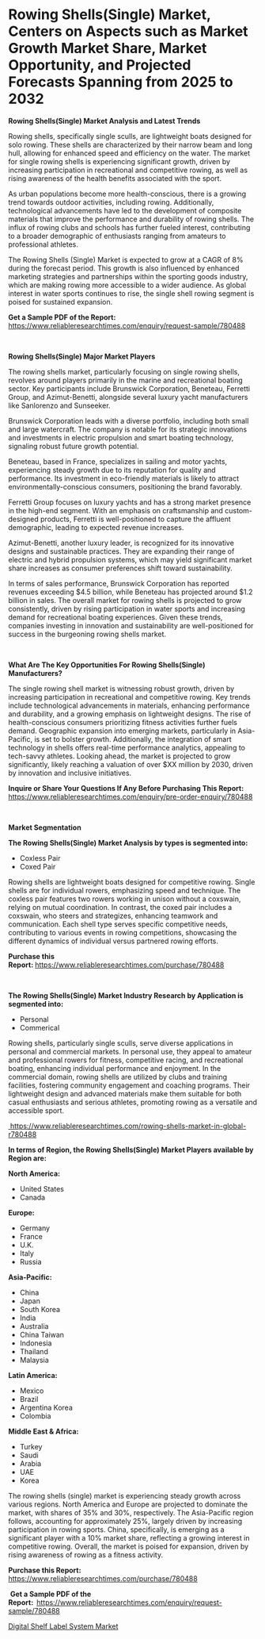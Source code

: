 <p><h1>Rowing Shells(Single) Market, Centers on Aspects such as Market Growth Market Share, Market Opportunity, and Projected Forecasts Spanning from 2025 to 2032</h1></p><p><strong>Rowing Shells(Single) Market Analysis and Latest Trends</strong></p>
<p><p>Rowing shells, specifically single sculls, are lightweight boats designed for solo rowing. These shells are characterized by their narrow beam and long hull, allowing for enhanced speed and efficiency on the water. The market for single rowing shells is experiencing significant growth, driven by increasing participation in recreational and competitive rowing, as well as rising awareness of the health benefits associated with the sport.</p><p>As urban populations become more health-conscious, there is a growing trend towards outdoor activities, including rowing. Additionally, technological advancements have led to the development of composite materials that improve the performance and durability of rowing shells. The influx of rowing clubs and schools has further fueled interest, contributing to a broader demographic of enthusiasts ranging from amateurs to professional athletes.</p><p>The Rowing Shells (Single) Market is expected to grow at a CAGR of 8% during the forecast period. This growth is also influenced by enhanced marketing strategies and partnerships within the sporting goods industry, which are making rowing more accessible to a wider audience. As global interest in water sports continues to rise, the single shell rowing segment is poised for sustained expansion.</p></p>
<p><strong>Get a Sample PDF of the Report:&nbsp;</strong> <a href="https://www.reliableresearchtimes.com/enquiry/request-sample/780488?utm_campaign=2183&utm_medium=2&utm_source=Github&utm_content=ia&utm_term=09022025&utm_id=rowing-shellssingle">https://www.reliableresearchtimes.com/enquiry/request-sample/780488</a></p>
<p>&nbsp;</p>
<p><strong>Rowing Shells(Single) Major Market Players</strong></p>
<p><p>The rowing shells market, particularly focusing on single rowing shells, revolves around players primarily in the marine and recreational boating sector. Key participants include Brunswick Corporation, Beneteau, Ferretti Group, and Azimut-Benetti, alongside several luxury yacht manufacturers like Sanlorenzo and Sunseeker.</p><p>Brunswick Corporation leads with a diverse portfolio, including both small and large watercraft. The company is notable for its strategic innovations and investments in electric propulsion and smart boating technology, signaling robust future growth potential.</p><p>Beneteau, based in France, specializes in sailing and motor yachts, experiencing steady growth due to its reputation for quality and performance. Its investment in eco-friendly materials is likely to attract environmentally-conscious consumers, positioning the brand favorably.</p><p>Ferretti Group focuses on luxury yachts and has a strong market presence in the high-end segment. With an emphasis on craftsmanship and custom-designed products, Ferretti is well-positioned to capture the affluent demographic, leading to expected revenue increases.</p><p>Azimut-Benetti, another luxury leader, is recognized for its innovative designs and sustainable practices. They are expanding their range of electric and hybrid propulsion systems, which may yield significant market share increases as consumer preferences shift toward sustainability.</p><p>In terms of sales performance, Brunswick Corporation has reported revenues exceeding $4.5 billion, while Beneteau has projected around $1.2 billion in sales. The overall market for rowing shells is projected to grow consistently, driven by rising participation in water sports and increasing demand for recreational boating experiences. Given these trends, companies investing in innovation and sustainability are well-positioned for success in the burgeoning rowing shells market.</p></p>
<p>&nbsp;</p>
<p><strong>What Are The Key Opportunities For Rowing Shells(Single) Manufacturers?</strong></p>
<p><p>The single rowing shell market is witnessing robust growth, driven by increasing participation in recreational and competitive rowing. Key trends include technological advancements in materials, enhancing performance and durability, and a growing emphasis on lightweight designs. The rise of health-conscious consumers prioritizing fitness activities further fuels demand. Geographic expansion into emerging markets, particularly in Asia-Pacific, is set to bolster growth. Additionally, the integration of smart technology in shells offers real-time performance analytics, appealing to tech-savvy athletes. Looking ahead, the market is projected to grow significantly, likely reaching a valuation of over $XX million by 2030, driven by innovation and inclusive initiatives.</p></p>
<p><strong>Inquire or Share Your Questions If Any Before Purchasing This Report:</strong> <a href="https://www.reliableresearchtimes.com/enquiry/pre-order-enquiry/780488?utm_campaign=2183&utm_medium=2&utm_source=Github&utm_content=ia&utm_term=09022025&utm_id=rowing-shellssingle">https://www.reliableresearchtimes.com/enquiry/pre-order-enquiry/780488</a></p>
<p>&nbsp;</p>
<p><strong>Market Segmentation</strong></p>
<p><strong>The Rowing Shells(Single) Market Analysis by types is segmented into:</strong></p>
<p><ul><li>Coxless Pair</li><li>Coxed Pair</li></ul></p>
<p><p>Rowing shells are lightweight boats designed for competitive rowing. Single shells are for individual rowers, emphasizing speed and technique. The coxless pair features two rowers working in unison without a coxswain, relying on mutual coordination. In contrast, the coxed pair includes a coxswain, who steers and strategizes, enhancing teamwork and communication. Each shell type serves specific competitive needs, contributing to various events in rowing competitions, showcasing the different dynamics of individual versus partnered rowing efforts.</p></p>
<p><strong>Purchase this Report:&nbsp;</strong><a href="https://www.reliableresearchtimes.com/purchase/780488?utm_campaign=2183&utm_medium=2&utm_source=Github&utm_content=ia&utm_term=09022025&utm_id=rowing-shellssingle">https://www.reliableresearchtimes.com/purchase/780488</a></p>
<p>&nbsp;</p>
<p><strong>The Rowing Shells(Single) Market Industry Research by Application is segmented into:</strong></p>
<p><ul><li>Personal</li><li>Commerical</li></ul></p>
<p><p>Rowing shells, particularly single sculls, serve diverse applications in personal and commercial markets. In personal use, they appeal to amateur and professional rowers for fitness, competitive racing, and recreational boating, enhancing individual performance and enjoyment. In the commercial domain, rowing shells are utilized by clubs and training facilities, fostering community engagement and coaching programs. Their lightweight design and advanced materials make them suitable for both casual enthusiasts and serious athletes, promoting rowing as a versatile and accessible sport.</p></p>
<p><a href="https://www.reliableresearchtimes.com/rowing-shells-market-in-global-r780488?utm_campaign=2183&utm_medium=2&utm_source=Github&utm_content=ia&utm_term=09022025&utm_id=rowing-shellssingle">&nbsp;https://www.reliableresearchtimes.com/rowing-shells-market-in-global-r780488</a></p>
<p><strong>In terms of Region, the Rowing Shells(Single) Market Players available by Region are:</strong></p>
<p>
    <p> <strong> North America: </strong>
        <ul>
            <li>United States</li>
            <li>Canada</li>
        </ul>
        </p> 
    <p> <strong> Europe: </strong>
        <ul>
            <li>Germany</li>
            <li>France</li>
            <li>U.K.</li>
            <li>Italy</li>
            <li>Russia</li>
        </ul>
        </p> 
    <p> <strong> Asia-Pacific: </strong>
        <ul>
            <li>China</li>
            <li>Japan</li>
            <li>South Korea</li>
            <li>India</li>
            <li>Australia</li>
            <li>China Taiwan</li>
            <li>Indonesia</li>
            <li>Thailand</li>
            <li>Malaysia</li>
        </ul>
        </p> 
    <p> <strong> Latin America: </strong>
        <ul>
            <li>Mexico</li>
            <li>Brazil</li>
            <li>Argentina Korea</li>
            <li>Colombia</li>
        </ul>
        </p> 
    <p> <strong> Middle East & Africa: </strong>
        <ul>
            <li>Turkey</li>
            <li>Saudi</li>
            <li>Arabia</li>
            <li>UAE</li>
            <li>Korea</li>
        </ul>
    </p>
    </p>
<p><p>The rowing shells (single) market is experiencing steady growth across various regions. North America and Europe are projected to dominate the market, with shares of 35% and 30%, respectively. The Asia-Pacific region follows, accounting for approximately 25%, largely driven by increasing participation in rowing sports. China, specifically, is emerging as a significant player with a 10% market share, reflecting a growing interest in competitive rowing. Overall, the market is poised for expansion, driven by rising awareness of rowing as a fitness activity.</p></p>
<p><strong>Purchase this Report: </strong><a href="https://www.reliableresearchtimes.com/purchase/780488?utm_campaign=2183&utm_medium=2&utm_source=Github&utm_content=ia&utm_term=09022025&utm_id=rowing-shellssingle">https://www.reliableresearchtimes.com/purchase/780488</a></p>
<p>&nbsp;<strong>Get a Sample PDF of the Report:&nbsp;&nbsp;</strong><a href="https://www.reliableresearchtimes.com/enquiry/request-sample/780488?utm_campaign=2183&utm_medium=2&utm_source=Github&utm_content=ia&utm_term=09022025&utm_id=rowing-shellssingle">https://www.reliableresearchtimes.com/enquiry/request-sample/780488</a></p>
<p><strong></strong></p>
<p><p><a href="https://github.com/SanjidaKhan901/Market-Research-Report-List-1/blob/main/digital-shelf-label-system-market.md?utm_campaign=2183&utm_medium=2&utm_source=Github&utm_content=ia&utm_term=09022025&utm_id=rowing-shellssingle">Digital Shelf Label System Market</a></p></p>